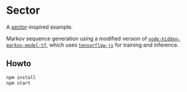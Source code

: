 # Sector

A [sector](http://kymatica.com/apps/sector)-inspired example.

Markov sequence generation using a modified version of [`node-hidden-markov-model-tf`](https://github.com/nearform/node-hidden-markov-model-tf), which uses [`tensorflow-js`](https://github.com/tensorflow/tfjs) for training and inference.

## Howto

```bash
npm install
npm start
```